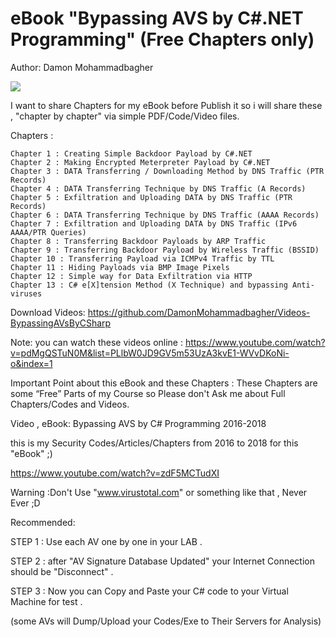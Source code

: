 #  eBook "Bypassing AVS by C#.NET Programming" (Free Chapters only)

Author: Damon Mohammadbagher

![](https://raw.githubusercontent.com/DamonMohammadbagher/eBook-BypassingAVsByCSharp/master/img/avx3.png)

I want to share Chapters for my eBook before Publish it so i will share these , "chapter by chapter" via simple PDF/Code/Video files.

Chapters :

    Chapter 1 : Creating Simple Backdoor Payload by C#.NET
    Chapter 2 : Making Encrypted Meterpreter Payload by C#.NET
    Chapter 3 : DATA Transferring / Downloading Method by DNS Traffic (PTR Records)
    Chapter 4 : DATA Transferring Technique by DNS Traffic (A Records)
    Chapter 5 : Exfiltration and Uploading DATA by DNS Traffic (PTR Records)
    Chapter 6 : DATA Transferring Technique by DNS Traffic (AAAA Records)
    Chapter 7 : Exfiltration and Uploading DATA by DNS Traffic (IPv6 AAAA/PTR Queries)
    Chapter 8 : Transferring Backdoor Payloads by ARP Traffic
    Chapter 9 : Transferring Backdoor Payload by Wireless Traffic (BSSID)
    Chapter 10 : Transferring Payload via ICMPv4 Traffic by TTL
    Chapter 11 : Hiding Payloads via BMP Image Pixels 
    Chapter 12 : Simple way for Data Exfiltration via HTTP
    Chapter 13 : C# e[X]tension Method (X Technique) and bypassing Anti-viruses
    

Download Videos: https://github.com/DamonMohammadbagher/Videos-BypassingAVsByCSharp

Note: you can watch these videos online : https://www.youtube.com/watch?v=pdMgQSTuN0M&list=PLlbW0JD9GV5m53UzA3kvE1-WVvDKoNi-o&index=1

    
Important Point about this eBook and these Chapters : These Chapters are some “Free” Parts of my Course so Please don't Ask me about Full Chapters/Codes and Videos.

   Video , eBook: Bypassing AVS by C# Programming 2016-2018

   this is my Security Codes/Articles/Chapters from 2016 to 2018 for this "eBook" ;)

   https://www.youtube.com/watch?v=zdF5MCTudXI
     


Warning :Don't Use "www.virustotal.com" or something like that , Never Ever ;D

Recommended:

STEP 1 : Use each AV one by one in your LAB .

STEP 2 : after "AV Signature Database Updated" your Internet Connection should be "Disconnect" .

STEP 3 : Now you can Copy and Paste your C# code to your Virtual Machine for test .

(some AVs will Dump/Upload your Codes/Exe to Their Servers for Analysis)


    

